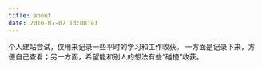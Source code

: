 ```yaml
---
title: about
date: 2016-07-07 13:08:41
---
```

个人建站尝试，仅用来记录一些平时的学习和工作收获。
一方面是记录下来，方便自己查看；另一方面，希望能和别人的想法有些“碰撞”收获。
